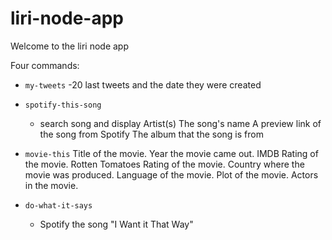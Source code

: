 # liri-node-app

Welcome to the liri node app

Four commands: 
* `my-tweets`
   -20 last tweets and the date they were created
* `spotify-this-song`
  - search song and display 
    Artist(s)
    The song's name
    A preview link of the song from Spotify
    The album that the song is from
* `movie-this`
   Title of the movie.
   Year the movie came out.
   IMDB Rating of the movie.
   Rotten Tomatoes Rating of the movie.
   Country where the movie was produced.
   Language of the movie.
   Plot of the movie.
   Actors in the movie.

* `do-what-it-says`
   - Spotify the song "I Want it That Way"
